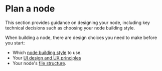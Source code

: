 # Plan a node

This section provides guidance on designing your node, including key technical decisions such as choosing your node building style.

When building a node, there are design choices you need to make before you start:

* Which [node building style](/integrations/creating-nodes/plan/choose-node-method/) to use.
* Your [UI design and UX principles](/integrations/creating-nodes/plan/node-ui-design/)
* Your node's [file structure](/integrations/creating-nodes/build/reference/node-file-structure/).
